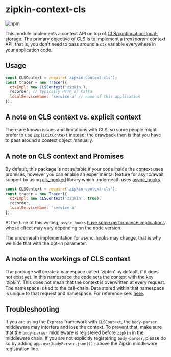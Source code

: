 # zipkin-context-cls

![npm](https://img.shields.io/npm/dm/zipkin-context-cls.svg)

This module implements a context API on top of [CLS/continuation-local-storage](https://github.com/othiym23/node-continuation-local-storage).
The primary objective of CLS is to implement a *transparent* context API, that is, you don't need to pass around a `ctx`
variable everywhere in your application code.

## Usage

```javascript
const CLSContext = require('zipkin-context-cls');
const tracer = new Tracer({
  ctxImpl: new CLSContext('zipkin'),
  recorder, // typically HTTP or Kafka
  localServiceName: 'service-a' // name of this application
});
```

## A note on CLS context vs. explicit context

There are known issues and limitations with CLS, so some people might prefer to use `ExplicitContext` instead;
the drawback then is that you have to pass around a context object manually.

## A note on CLS context and Promises

By default, this package is not suitable if your code inside the context uses promises, however you can enable an experimental feature for async/await support by using [cls_hooked](https://github.com/jeff-lewis/cls-hooked) library which underneath uses [async_hooks](https://nodejs.org/api/async_hooks.html).

```javascript
const CLSContext = require('zipkin-context-cls');
const tracer = new Tracer({
  ctxImpl: new CLSContext('zipkin', true),
  recorder,
  localServiceName: 'service-a'
});
```

At the time of this writing, `async_hooks` [have some performance implications](https://github.com/DataDog/dd-trace-js/issues/695) whose effect may vary depending on the node version.

The underneath implementation for async_hooks may change, that is why we hide that with the opt-in parameter.

## A note on the workings of CLS context

The package will create a namespace called 'zipkin' by default, if it does not exist yet. In this namespace the code sets the context with the key 'zipkin'. This does not mean that the context is overwritten at every request. The namespace is tied to the call-chain. Data stored within that namespace is unique to that request and namespace. For reference see: [here](https://speakerdeck.com/fredkschott/conquering-asynchronous-context-with-cls?slide=27).

## Troubleshooting

If you are using the `Express` framework with `CLSContext`, the `body-parser` middleware may interfere and lose the context. To prevent that, make sure that the `body-parser` middleware is registered before `zipkin` in the middleware chain. If you are not explicitly registering `body-parser`, please do so by adding `app.use(bodyParser.json());` above the Zipkin middleware registration line.
